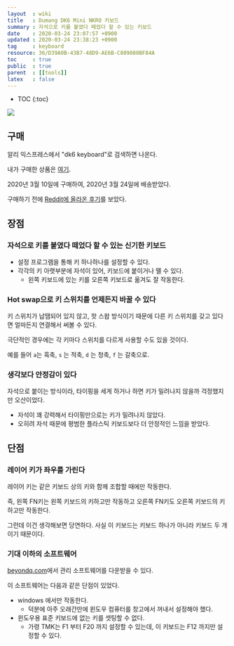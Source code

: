 ```yaml
---
layout  : wiki
title   : Dumang DK6 Mini NKRO 키보드
summary : 자석으로 키를 붙였다 떼었다 할 수 있는 키보드
date    : 2020-03-24 23:07:57 +0900
updated : 2020-03-24 23:38:23 +0900
tag     : keyboard
resource: 36/D39A0B-43B7-48D9-AE6B-C809080BF84A
toc     : true
public  : true
parent  : [[tools]]
latex   : false
---
```

* TOC
{:toc}

![]( /resource/wiki/dumang-dk6-keyboard/Dk6-nkro-swapable-rgb-cherry-mx-kaih-box.jpg )

## 구매

알리 익스프레스에서 "dk6 keyboard"로 검색하면 나온다.

내가 구매한 상품은 [여기]( https://ko.aliexpress.com/item/4000226986837.html?spm=a2g0s.9042311.0.0.54214c4dcq94XX ).

2020년 3월 10일에 구매하여, 2020년 3월 24일에 배송받았다.

구매하기 전에 [Reddit에 올라온 후기]( https://www.reddit.com/r/MechanicalKeyboards/comments/bvzpjz/dumang_dk6_scorpion_venom/ )를 보았다.

## 장점

### 자석으로 키를 붙였다 떼었다 할 수 있는 신기한 키보드

- 설정 프로그램을 통해 키 하나하나를 설정할 수 있다.
- 각각의 키 아랫부분에 자석이 있어, 키보드에 붙이거나 뗄 수 있다.
    - 왼쪽 키보드에 있는 키를 오른쪽 키보드로 옮겨도 잘 작동한다.

### Hot swap으로 키 스위치를 언제든지 바꿀 수 있다

키 스위치가 납땜되어 있지 않고, 핫 스왑 방식이기 때문에 다른 키 스위치를 갖고 있다면 얼마든지 연결해서 써볼 수 있다.

극단적인 경우에는 각 키마다 스위치를 다르게 사용할 수도 있을 것이다.

예를 들어 `a`는 흑축, `s` 는 적축, `d` 는 청축, `f` 는 갈축으로.

### 생각보다 안정감이 있다

자석으로 붙이는 방식이라, 타이핑을 세게 하거나 하면 키가 밀려나지 않을까 걱정했지만 오산이었다.

- 자석이 꽤 강력해서 타이핑만으로는 키가 밀려나지 않았다.
- 오히려 자석 때문에 평범한 플라스틱 키보드보다 더 안정적인 느낌을 받았다.

## 단점
### 레이어 키가 좌우를 가린다

레이어 키는 같은 키보드 상의 키와 함께 조합할 때에만 작동한다.

즉, 왼쪽 FN키는 왼쪽 키보드의 키하고만 작동하고 오른쪽 FN키도 오른쪽 키보드의 키하고만 작동한다.

그런데 이건 생각해보면 당연하다. 사실 이 키보드는 키보드 하나가 아니라 키보드 두 개이기 때문이다.

### 기대 이하의 소프트웨어

[beyondq.com]( http://www.beyondq.com/download.html )에서 관리 소프트웨어를 다운받을 수 있다.

이 소프트웨어는 다음과 같은 단점이 있었다.

- windows 에서만 작동한다.
    - 덕분에 아주 오래간만에 윈도우 컴퓨터를 창고에서 꺼내서 설정해야 했다.
- 윈도우용 표준 키보드에 없는 키를 셋팅할 수 없다.
    - 가령 TMK는 F1 부터 F20 까지 설정할 수 있는데, 이 키보드는 F12 까지만 설정할 수 있다.

